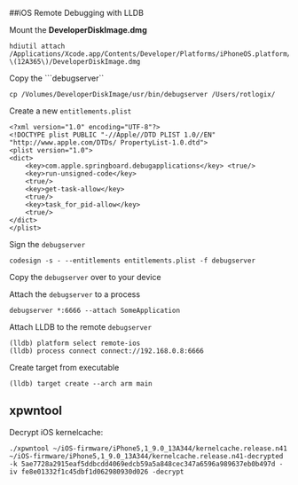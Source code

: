 ##iOS Remote Debugging with LLDB

Mount the **DeveloperDiskImage.dmg**
```
hdiutil attach /Applications/Xcode.app/Contents/Developer/Platforms/iPhoneOS.platform/DeviceSupport/8.0\ \(12A365\)/DeveloperDiskImage.dmg
```

Copy the ```debugserver``
```
cp /Volumes/DeveloperDiskImage/usr/bin/debugserver /Users/rotlogix/
```

Create a new ```entitlements.plist```
```
<?xml version="1.0" encoding="UTF-8"?>
<!DOCTYPE plist PUBLIC "-//Apple//DTD PLIST 1.0//EN" "http://www.apple.com/DTDs/ PropertyList-1.0.dtd">
<plist version="1.0">
<dict>
    <key>com.apple.springboard.debugapplications</key> <true/>
    <key>run-unsigned-code</key>
    <true/>
    <key>get-task-allow</key>
    <true/>
    <key>task_for_pid-allow</key>
    <true/>
</dict>
</plist>
```

Sign the ```debugserver```
```
codesign -s - --entitlements entitlements.plist -f debugserver
```

Copy the ```debugserver``` over to your device

Attach the ```debugserver``` to a process
```
debugserver *:6666 --attach SomeApplication
```

Attach LLDB to the remote ```debugserver```
```
(lldb) platform select remote-ios
(lldb) process connect connect://192.168.0.8:6666
```

Create target from executable
```
(lldb) target create --arch arm main
```

## xpwntool

Decrypt iOS kernelcache: 

```
./xpwntool ~/iOS-firmware/iPhone5,1_9.0_13A344/kernelcache.release.n41 ~/iOS-firmware/iPhone5,1_9.0_13A344/kernelcache.release.n41-decrypted -k 5ae7728a2915eaf5ddbcdd4069edcb59a5a848cec347a6596a989637eb0b497d -iv fe8e01332f1c45dbf1d062980930d026 -decrypt
```
